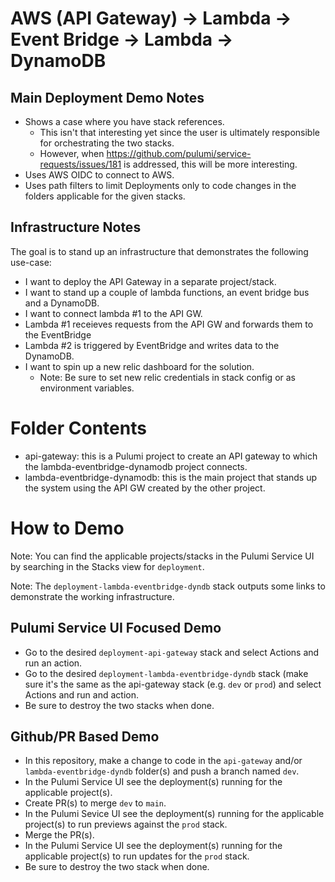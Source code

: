 # AWS (API Gateway) -> Lambda -> Event Bridge -> Lambda -> DynamoDB

## Main Deployment Demo Notes

* Shows a case where you have stack references.
  * This isn't that interesting yet since the user is ultimately responsible for orchestrating the two stacks.
  * However, when https://github.com/pulumi/service-requests/issues/181 is addressed, this will be more interesting.
* Uses AWS OIDC to connect to AWS.
* Uses path filters to limit Deployments only to code changes in the folders applicable for the given stacks.

## Infrastructure Notes

The goal is to stand up an infrastructure that demonstrates the following use-case:

- I want to deploy the API Gateway in a separate project/stack.
- I want to stand up a couple of lambda functions, an event bridge bus and a DynamoDB.
- I want to connect lambda #1 to the API GW.
- Lambda #1 receieves requests from the API GW and forwards them to the EventBridge
- Lambda #2 is triggered by EventBridge and writes data to the DynamoDB.
- I want to spin up a new relic dashboard for the solution.
  - Note: Be sure to set new relic credentials in stack config or as environment variables.

# Folder Contents

- api-gateway: this is a Pulumi project to create an API gateway to which the lambda-eventbridge-dynamodb project connects. 
- lambda-eventbridge-dynamodb: this is the main project that stands up the system using the API GW created by the other project.

# How to Demo

Note: You can find the applicable projects/stacks in the Pulumi Service UI by searching in the Stacks view for `deployment`.

Note: The `deployment-lambda-eventbridge-dyndb` stack outputs some links to demonstrate the working infrastructure.


## Pulumi Service UI Focused Demo

* Go to the desired `deployment-api-gateway` stack and select Actions and run an action.
* Go to the desired `deployment-lambda-eventbridge-dyndb` stack (make sure it's the same as the api-gateway stack (e.g. `dev` or `prod`) and select Actions and run and action.
* Be sure to destroy the two stacks when done.

## Github/PR Based Demo

* In this repository, make a change to code in the `api-gateway` and/or `lambda-eventbridge-dyndb` folder(s) and push a branch named `dev`.
* In the Pulumi Service UI see the deployment(s) running for the applicable project(s).
* Create PR(s) to merge `dev` to `main`.
* In the Pulumi Sevice UI see the deployment(s) running for the applicable project(s) to run previews against the `prod` stack.
* Merge the PR(s).
* In the Pulumi Service UI see the deployment(s) running for the applicable project(s) to run updates for the `prod` stack.
* Be sure to destroy the two stack when done.

